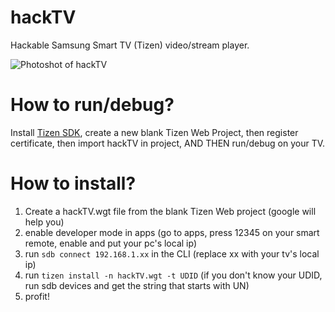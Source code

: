 # hackTV

Hackable Samsung Smart TV (Tizen) video/stream player.

![Photoshot of hackTV](https://i.imgur.com/UfskXPs.png)

# How to run/debug?

Install [Tizen SDK](https://developer.tizen.org/development/tizen-studio/download?langswitch=en), create a new blank Tizen Web Project, then register certificate, then import hackTV in project, AND THEN run/debug on your TV.

# How to install?

1. Create a hackTV.wgt file from the blank Tizen Web project (google will help you)
2. enable developer mode in apps (go to apps, press 12345 on your smart remote, enable and put your pc's local ip)
3. run `sdb connect 192.168.1.xx` in the CLI (replace xx with your tv's local ip)
4. run `tizen install -n hackTV.wgt -t UDID` (if you don't know your UDID, run sdb devices and get the string that starts with UN)
5. profit!
